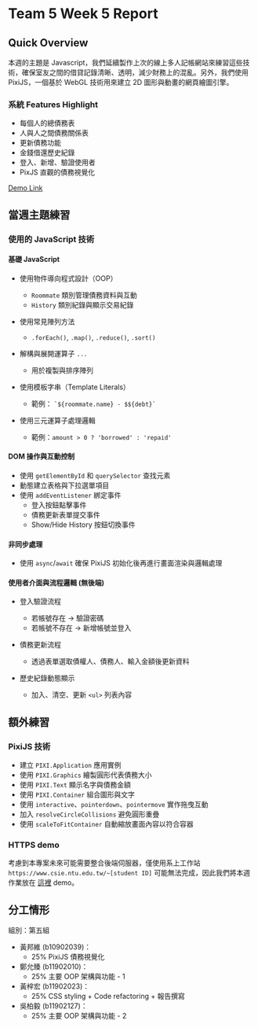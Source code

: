 # Team 5 Week 5 Report

## Quick Overview
本週的主題是 Javascript，我們延續製作上次的線上多人記帳網站來練習這些技術，確保室友之間的借貸記錄清晰、透明，減少財務上的混亂。另外，我們使用 PixiJS，一個基於 WebGL 技術用來建立 2D 圖形與動畫的網頁繪圖引擎。

### 系統 Features Highlight
* 每個人的總債務表
* 人與人之間債務關係表
* 更新債務功能
* 金錢借還歷史紀錄
* 登入、新增、驗證使用者
* PixJS 直觀的債務視覺化

[Demo Link](https://hsinchu-huang-147.tplinkdns.com:12345/week03)

## 當週主題練習
### 使用的 JavaScript 技術
#### 基礎 JavaScript
- 使用物件導向程式設計（OOP）
  - `Roommate` 類別管理債務資料與互動
  - `History` 類別紀錄與顯示交易紀錄

- 使用常見陣列方法
  - `.forEach()`, `.map()`, `.reduce()`, `.sort()`

- 解構與展開運算子 `...`
  - 用於複製與排序陣列

- 使用模板字串（Template Literals）
  - 範例： `` `${roommate.name} - $${debt}` ``

- 使用三元運算子處理邏輯
  - 範例：`amount > 0 ? 'borrowed' : 'repaid'`


#### DOM 操作與互動控制

- 使用 `getElementById` 和 `querySelector` 查找元素
- 動態建立表格與下拉選單項目
- 使用 `addEventListener` 綁定事件
  - 登入按鈕點擊事件
  - 債務更新表單提交事件
  - Show/Hide History 按鈕切換事件


#### 非同步處理

- 使用 `async`/`await` 確保 PixiJS 初始化後再進行畫面渲染與邏輯處理


#### 使用者介面與流程邏輯 (無後端)

- 登入驗證流程
  - 若帳號存在 → 驗證密碼
  - 若帳號不存在 → 新增帳號並登入

- 債務更新流程
  - 透過表單選取債權人、債務人、輸入金額後更新資料

- 歷史紀錄動態顯示
  - 加入、清空、更新 `<ul>` 列表內容


## 額外練習
### PixiJS 技術 
- 建立 `PIXI.Application` 應用實例
- 使用 `PIXI.Graphics` 繪製圓形代表債務大小
- 使用 `PIXI.Text` 顯示名字與債務金額
- 使用 `PIXI.Container` 組合圖形與文字
- 使用 `interactive`、`pointerdown`、`pointermove` 實作拖曳互動
- 加入 `resolveCircleCollisions` 避免圓形重疊
- 使用 `scaleToFitContainer` 自動縮放畫面內容以符合容器

### HTTPS demo
考慮到本專案未來可能需要整合後端伺服器，僅使用系上工作站 `https://www.csie.ntu.edu.tw/~[student ID]` 可能無法完成，因此我們將本週作業放在 [這裡](https://hsinchu-huang-147.tplinkdns.com:12345) demo。

## 分工情形
組別：第五組
- 黃邦維 (b10902039)：
    - 25% PixiJS 債務視覺化
- 鄭允臻 (b11902010)：
    - 25% 主要 OOP 架構與功能 - 1
- 黃梓宏 (b11902023)：
    - 25% CSS styling + Code refactoring + 報告撰寫
- 吳柏毅 (b11902127)：
    - 25% 主要 OOP 架構與功能 - 2
